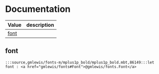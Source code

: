 # Documentation
|Value|description|
|---|---|
|[font](#font)||

## font

```moonbit
:::source,gmlewis/fonts-m/mplus1p_bold/mplus1p_bold.mbt,86149:::let font : <a href="gmlewis/fonts#Font">@gmlewis/fonts.Font</a>
```

